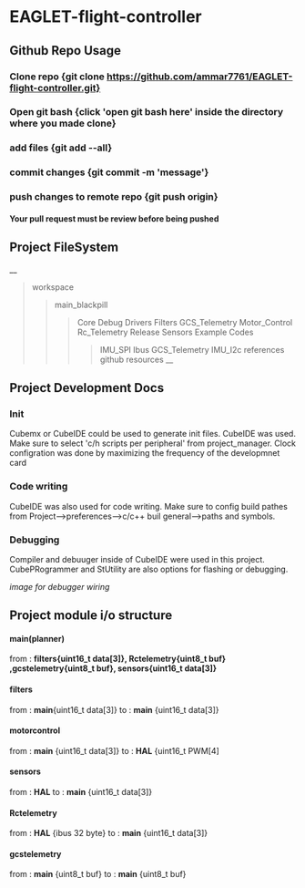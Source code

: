 # EAGLET-flight-controller
## Github Repo Usage
### Clone repo {git clone https://github.com/ammar7761/EAGLET-flight-controller.git}
### Open git bash {click 'open git bash here' inside the directory where you made clone}
### add files {git add --all}
### commit changes {git commit -m 'message'}
### push changes to remote repo {git push origin}
#### Your pull request must be review before being pushed
## Project FileSystem
__
> workspace
>> main_blackpill
>>> Core
>>> Debug
>>> Drivers
>>> Filters
>>> GCS_Telemetry
>>> Motor_Control
>>> Rc_Telemetry
>>> Release
>>> Sensors
>>> Example Codes
>>>> IMU_SPI
>>>> Ibus
>>>> GCS_Telemetry
>>>> IMU_I2c
> references
>> github resources
__

## Project Development Docs

### Init 
Cubemx or CubeIDE could be used to generate init files. 
CubeIDE was used. Make sure to select 'c/h scripts per peripheral' from project_manager.
Clock configration was done by maximizing the frequency of the developmnet card

### Code writing
CubeIDE was also used for code writing. Make sure to config build pathes from Project-->preferences-->c/c++ buil general-->paths and symbols. 

### Debugging
Compiler and debuuger inside of CubeIDE were used in this project. CubePRogrammer and StUtility are also options for flashing or debugging.

*image for debugger wiring*

## Project module i/o structure

#### main(planner)
from : __filters{uint16_t data[3]}, Rctelemetry{uint8_t buf} ,gcstelemetry{uint8_t buf}, sensors{uint16_t data[3]}__

#### filters
from : __main__{uint16_t data[3]}
to : __main__ {uint16_t data[3]}
#### motorcontrol
from : __main__ {uint16_t data[3]}
to : __HAL__ {uint16_t PWM[4]
#### sensors
from : __HAL__
to : __main__ {uint16_t data[3]}
#### Rctelemetry
from : __HAL__ {ibus 32 byte}
to : __main__ {uint16_t data[3]}
#### gcstelemetry
from : __main__ {uint8_t buf}
to : __main__ {uint8_t buf}

